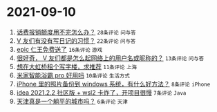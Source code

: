 # 2021-09-10

1. [话费报销额度用不完怎么办？](https://www.v2ex.com/t/800968) `28条评论` `问与答`
1. [V 友们有没有写日记的习惯？](https://www.v2ex.com/t/800970) `22条评论` `问与答`
1. [epic 仁王免费送了](https://www.v2ex.com/t/800964) `16条评论` `游戏`
1. [很好奇， V 友们都是怎么起网络上的用户名或昵称的？](https://www.v2ex.com/t/800979) `13条评论` `问与答`
1. [想在大虹桥租个写字楼，求推荐](https://www.v2ex.com/t/800966) `11条评论` `上海`
1. [米家智能浴霸 pro 好用吗](https://www.v2ex.com/t/800969) `10条评论` `生活方式`
1. [iPhone 里的照片备份到 windows 系统，有什么好方法？](https://www.v2ex.com/t/800965) `8条评论` `iPhone`
1. [idea 2021.2.2 社区版 + wsl2 卡炸了，开项目很慢](https://www.v2ex.com/t/800977) `7条评论` `Java`
1. [天津真是一个躺平的城市吗？](https://www.v2ex.com/t/800973) `6条评论` `天津`
